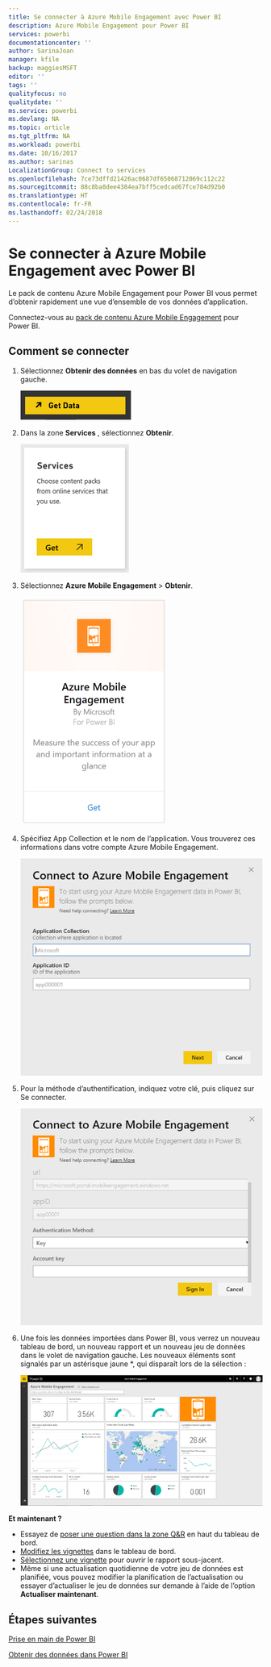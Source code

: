 ```yaml
---
title: Se connecter à Azure Mobile Engagement avec Power BI
description: Azure Mobile Engagement pour Power BI
services: powerbi
documentationcenter: ''
author: SarinaJoan
manager: kfile
backup: maggiesMSFT
editor: ''
tags: ''
qualityfocus: no
qualitydate: ''
ms.service: powerbi
ms.devlang: NA
ms.topic: article
ms.tgt_pltfrm: NA
ms.workload: powerbi
ms.date: 10/16/2017
ms.author: sarinas
LocalizationGroup: Connect to services
ms.openlocfilehash: 7ce73dffd21426ac0687df65068712069c112c22
ms.sourcegitcommit: 88c8ba8dee4384ea7bff5cedcad67fce784d92b0
ms.translationtype: HT
ms.contentlocale: fr-FR
ms.lasthandoff: 02/24/2018
---
```

# <a name="connect-to-azure-mobile-engagement-with-power-bi"></a>Se connecter à Azure Mobile Engagement avec Power BI
Le pack de contenu Azure Mobile Engagement pour Power BI vous permet d’obtenir rapidement une vue d’ensemble de vos données d’application.

Connectez-vous au [pack de contenu Azure Mobile Engagement](https://app.powerbi.com/groups/me/getdata/services/azme) pour Power BI.

## <a name="how-to-connect"></a>Comment se connecter
1. Sélectionnez **Obtenir des données** en bas du volet de navigation gauche.
   
    ![](media/service-connect-to-azure-mobile/getdata.png)
2. Dans la zone **Services** , sélectionnez **Obtenir**.
   
    ![](media/service-connect-to-azure-mobile/services.png)
3. Sélectionnez **Azure Mobile Engagement** \> **Obtenir**.
   
    ![](media/service-connect-to-azure-mobile/azme.png) 
4. Spécifiez App Collection et le nom de l’application. Vous trouverez ces informations dans votre compte Azure Mobile Engagement.
   
    ![](media/service-connect-to-azure-mobile/parameters.png) 
5. Pour la méthode d’authentification, indiquez votre clé, puis cliquez sur Se connecter.
   
    ![](media/service-connect-to-azure-mobile/creds.png)
6. Une fois les données importées dans Power BI, vous verrez un nouveau tableau de bord, un nouveau rapport et un nouveau jeu de données dans le volet de navigation gauche. Les nouveaux éléments sont signalés par un astérisque jaune \*, qui disparaît lors de la sélection :
   
    ![](media/service-connect-to-azure-mobile/dashboard.png)

 **Et maintenant ?**

* Essayez de [poser une question dans la zone Q&R](power-bi-q-and-a.md) en haut du tableau de bord.
* [Modifiez les vignettes](service-dashboard-edit-tile.md) dans le tableau de bord.
* [Sélectionnez une vignette](service-dashboard-tiles.md) pour ouvrir le rapport sous-jacent.
* Même si une actualisation quotidienne de votre jeu de données est planifiée, vous pouvez modifier la planification de l’actualisation ou essayer d’actualiser le jeu de données sur demande à l’aide de l’option **Actualiser maintenant**.

## <a name="next-steps"></a>Étapes suivantes
[Prise en main de Power BI](service-get-started.md)

[Obtenir des données dans Power BI](service-get-data.md)

